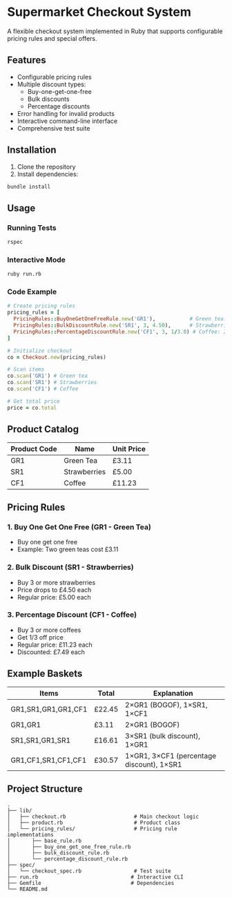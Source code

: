 # Supermarket Checkout System

A flexible checkout system implemented in Ruby that supports configurable pricing rules and special offers.

## Features

- Configurable pricing rules
- Multiple discount types:
  - Buy-one-get-one-free
  - Bulk discounts
  - Percentage discounts
- Error handling for invalid products
- Interactive command-line interface
- Comprehensive test suite

## Installation

1. Clone the repository
2. Install dependencies:
```bash
bundle install
```

## Usage

### Running Tests
```bash
rspec
```

### Interactive Mode
```bash
ruby run.rb
```

### Code Example
```ruby
# Create pricing rules
pricing_rules = [
  PricingRules::BuyOneGetOneFreeRule.new('GR1'),           # Green tea: Buy one get one free
  PricingRules::BulkDiscountRule.new('SR1', 3, 4.50),      # Strawberries: £4.50 each when buying 3+
  PricingRules::PercentageDiscountRule.new('CF1', 3, 1/3.0) # Coffee: 2/3 price when buying 3+
]

# Initialize checkout
co = Checkout.new(pricing_rules)

# Scan items
co.scan('GR1') # Green tea
co.scan('SR1') # Strawberries
co.scan('CF1') # Coffee

# Get total price
price = co.total
```

## Product Catalog

| Product Code | Name         | Unit Price |
|-------------|--------------|------------|
| GR1         | Green Tea    | £3.11      |
| SR1         | Strawberries | £5.00      |
| CF1         | Coffee       | £11.23     |

## Pricing Rules

### 1. Buy One Get One Free (GR1 - Green Tea)
- Buy one get one free
- Example: Two green teas cost £3.11

### 2. Bulk Discount (SR1 - Strawberries)
- Buy 3 or more strawberries
- Price drops to £4.50 each
- Regular price: £5.00 each

### 3. Percentage Discount (CF1 - Coffee)
- Buy 3 or more coffees
- Get 1/3 off price
- Regular price: £11.23 each
- Discounted: £7.49 each

## Example Baskets

| Items                    | Total  | Explanation                                    |
|-------------------------|--------|------------------------------------------------|
| GR1,SR1,GR1,GR1,CF1    | £22.45 | 2×GR1 (BOGOF), 1×SR1, 1×CF1                  |
| GR1,GR1                 | £3.11  | 2×GR1 (BOGOF)                                 |
| SR1,SR1,GR1,SR1        | £16.61 | 3×SR1 (bulk discount), 1×GR1                  |
| GR1,CF1,SR1,CF1,CF1    | £30.57 | 1×GR1, 3×CF1 (percentage discount), 1×SR1     |

## Project Structure

```
.
├── lib/
│   ├── checkout.rb                      # Main checkout logic
│   ├── product.rb                       # Product class
│   └── pricing_rules/                   # Pricing rule implementations
│       ├── base_rule.rb
│       ├── buy_one_get_one_free_rule.rb
│       ├── bulk_discount_rule.rb
│       └── percentage_discount_rule.rb
├── spec/
│   └── checkout_spec.rb                 # Test suite
├── run.rb                              # Interactive CLI
├── Gemfile                             # Dependencies
└── README.md
```
